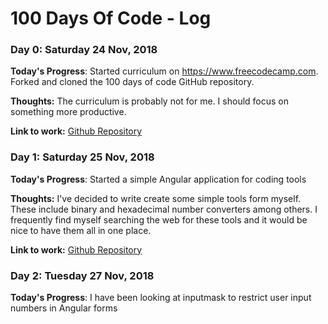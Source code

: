 # 100 Days Of Code - Log

### Day 0: Saturday 24 Nov, 2018

**Today's Progress**: Started curriculum on https://www.freecodecamp.com. Forked and cloned the 100 days of code GitHub repository.

**Thoughts:** The curriculum is probably not for me. I should focus on something more productive.

**Link to work:** [Github Repository](https://github.com/holgerschmitz/100-days-of-code)

### Day 1: Saturday 25 Nov, 2018

**Today's Progress**: Started a simple Angular application for coding tools

**Thoughts:** I've decided to write create some simple tools form myself. These include binary and hexadecimal number converters among others. I frequently find myself searching the web for these tools and it would be nice to have them all in one place.

**Link to work:** [Github Repository](https://github.com/holgerschmitz/100-days-of-code)

### Day 2: Tuesday 27 Nov, 2018

**Today's Progress**: I have been looking at inputmask to restrict user input numbers in Angular forms

<!--
### Day 1: June 27, Monday

**Today's Progress**: I've gone through many exercises on FreeCodeCamp.

**Thoughts** I've recently started coding, and it's a great feeling when I finally solve an algorithm challenge after a lot of attempts and hours spent.

**Link(s) to work**
1. [Find the Longest Word in a String](https://www.freecodecamp.com/challenges/find-the-longest-word-in-a-string)
2. [Title Case a Sentence](https://www.freecodecamp.com/challenges/title-case-a-sentence) -->
